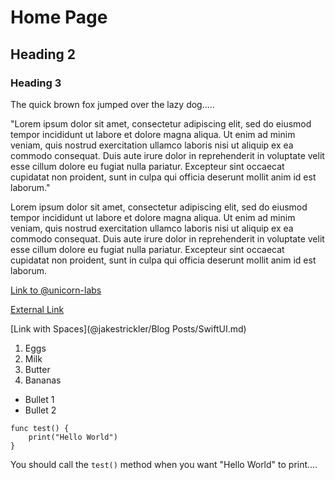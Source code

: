 # Home Page

## Heading 2

### Heading 3

The quick brown fox jumped over the lazy dog.....

"Lorem ipsum dolor sit amet, consectetur adipiscing elit, sed do eiusmod tempor incididunt ut labore et dolore magna aliqua. Ut enim ad minim veniam, quis nostrud exercitation ullamco laboris nisi ut aliquip ex ea commodo consequat. Duis aute irure dolor in reprehenderit in voluptate velit esse cillum dolore eu fugiat nulla pariatur. Excepteur sint occaecat cupidatat non proident, sunt in culpa qui officia deserunt mollit anim id est laborum."

Lorem ipsum dolor sit amet, consectetur adipiscing elit, sed do eiusmod tempor incididunt ut labore et dolore magna aliqua. Ut enim ad minim veniam, quis nostrud exercitation ullamco laboris nisi ut aliquip ex ea commodo consequat. Duis aute irure dolor in reprehenderit in voluptate velit esse cillum dolore eu fugiat nulla pariatur. Excepteur sint occaecat cupidatat non proident, sunt in culpa qui officia deserunt mollit anim id est laborum.

[Link to @unicorn-labs](@unicorn-labs)

[External Link](https://www.apple.com)

[Link with Spaces](@jakestrickler/Blog Posts/SwiftUI.md)

1. Eggs
2. Milk
3. Butter
4. Bananas

* Bullet 1
* Bullet 2

```
func test() {
    print("Hello World")
}
```

You should call the `test()` method when you want "Hello World" to print....
